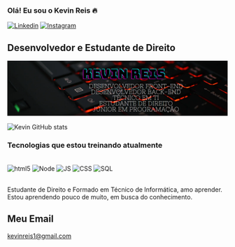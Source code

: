 ### Olá! Eu sou o Kevin Reis 🔥


[![Linkedin](https://img.shields.io/badge/LinkedIn-0077B5?style=for-the-badge&logo=linkedin&logoColor=white)](https://www.linkedin.com/in/kevinreis22/)
[![Instagram](https://img.shields.io/badge/Instagram-E4405F?style=for-the-badge&logo=instagram&logoColor=white)](https://www.instagram.com/kevinreis_03)

## Desenvolvedor e Estudante de Direito
<img src="https://github.com/KevinReis/KevinReis/blob/main/Mybanner.png">


![Kevin GitHub stats](https://github-readme-stats.vercel.app/api?username=KevinReis&show_icons=true&theme=onedark)

### Tecnologias que estou treinando atualmente 

<div style="display: inline_block"><br/>
<img align="center" alt="html5" src="https://img.shields.io/badge/HTML5-E34F26?style=for-the-badge&logo=html5&logoColor=white"/>
<img align="center" alt="Node" src="https://img.shields.io/badge/Node.js-43853D?style=for-the-badge&logo=node.js&logoColor=white"/>
<img align="center" alt="JS" src="https://img.shields.io/badge/JavaScript-F7DF1E?style=for-the-badge&logo=javascript&logoColor=black"/>
<img align="center" alt="CSS" src="https://img.shields.io/badge/CSS3-1572B6?style=for-the-badge&logo=css3&logoColor=white"/>
<img align="center" alt="SQL" src="https://img.shields.io/badge/MySQL-00000F?style=for-the-badge&logo=mysql&logoColor=white"/>
</div> <br>

Estudante de Direito e Formado em Técnico de Informática, amo aprender. Estou aprendendo pouco de muito, em busca do conhecimento.

## Meu Email

kevinreis1@gmail.com
